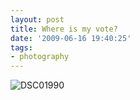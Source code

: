 ```yaml
---
layout: post
title: Where is my vote?
date: '2009-06-16 19:40:25'
tags:
- photography
---
```



![DSC01990](/content/images/2015/08/dsc01990.jpg)

